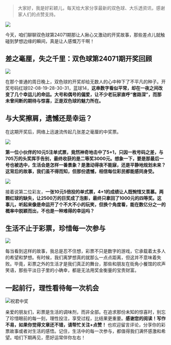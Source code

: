 > 大家好，我是好彩颖儿，每天给大家分享最新的双色球、大乐透资讯，感谢家人们的点赞支持。

![](https://cdn.jsdelivr.net/gh/wangwenjie1314/PicCDN/2024-6-24/1719198806855-image.png)


今天，咱们聊聊双色球第24071期那让人揪心又激动的开奖故事，那些差点儿就触碰到梦想边缘的瞬间，真是让人感慨万千啊！

## 差之毫厘，失之千里：双色球第24071期开奖回顾

![](https://cdn.jsdelivr.net/gh/wangwenjie1314/PicCDN/2024-6-24/1719198819489-image.png)


在那个普通的周日晚上，双色球的开奖却给无数人的心中种下了不平凡的种子。开奖号码红球02-08-19-28-30-31，蓝球14，**这串数字看似平常，却在一夜之间改变了几个幸运儿的命运。大号和偶号的偏爱，让不少老玩家直呼“套路深”，而那未曾间断的期待与惊喜，正是双色球的魅力所在。**

## 与大奖擦肩，遗憾还是幸运？

在这期开奖后，网络上迅速流传起几张差之毫厘的中奖票。


![](https://cdn.jsdelivr.net/gh/wangwenjie1314/PicCDN/2024-6-24/1719207980017-image.png)


**第一位小伙伴的10元5注单式票，竟然神奇地击中了5+1，只因一枚号码之差，与705万的头奖挥手告别，最终收获的是二等奖3000元。想象一下，要是那最后一号也被选中，生活会是怎样一番景象？是激动得夜不能寐，还是平静地规划未来？这背后的故事，我们虽不得而知，但那份遗憾，相信每位彩民都能感同身受。**


![](https://cdn.jsdelivr.net/gh/wangwenjie1314/PicCDN/2024-6-24/1719207986456-image.png)


接着说第二位彩友，**一张10元5倍投的单式票，4+1的成绩让人既惋惜又羡慕。两颗红球的缺失，让2500万的巨奖成了泡影，最终只拿回了1000元的四等奖。这事儿，听起来像是命运开了个不大不小的玩笑，但换个角度看，能在数亿分之一的概率中脱颖而出，不也是一种难得的幸运吗？**

## 生活不止于彩票，珍惜每一次参与

![](https://cdn.jsdelivr.net/gh/wangwenjie1314/PicCDN/2024-6-24/1719198896490-image.png)


每当看到这样的故事，我总是忍不住想，彩票不只是数字的游戏，它承载着太多人的希望和梦想。有时候，我们离梦想真的就那么一点点距离，但这并不意味着失败。毕竟，彩票之外的生活才是我们真正的舞台，那些和朋友在街角小餐馆的欢声笑语，那些平淡日子里的小确幸，都是无法用奖金衡量的宝贵财富。

## 一起前行，理性看待每一次机会


![祝君中奖](https://cdn.jsdelivr.net/gh/wangwenjie1314/PicCDN/2024-6-24/1719208027929-image.png)


亲爱的朋友们，彩票是生活的调味剂，而非全部。在追求那份未知的惊喜时，别忘了珍惜眼前的每一刻，理性投注，享受过程，比结果更重要。**感谢您的阅读！写作不易，如果你觉得文章还不错，请帮忙关注+点赞！** 也欢迎留言评论，分享你的彩票故事或者对生活的感悟。记住，生活中的每一次参与，都值得我们满怀感激和希望。咱们下期再见，愿好运常伴你左右！